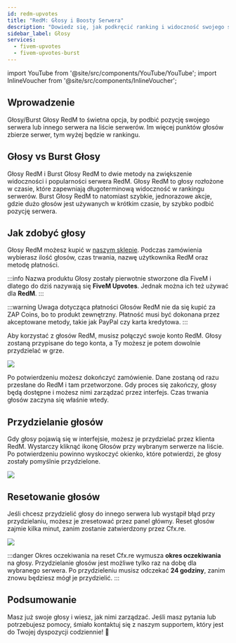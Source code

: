 ```yaml
---
id: redm-upvotes
title: "RedM: Głosy i Boosty Serwera"
description: "Dowiedz się, jak podkręcić ranking i widoczność swojego serwera RedM dzięki głosom i burst głosom → Sprawdź teraz"
sidebar_label: Głosy
services:
  - fivem-upvotes
  - fivem-upvotes-burst
---
```


import YouTube from '@site/src/components/YouTube/YouTube';
import InlineVoucher from '@site/src/components/InlineVoucher';

## Wprowadzenie

Głosy/Burst Głosy RedM to świetna opcja, by podbić pozycję swojego serwera lub innego serwera na liście serwerów. Im więcej punktów głosów zbierze serwer, tym wyżej będzie w rankingu.

<YouTube videoId="H-bdMJTQkSM" imageSrc="https://screensaver01.zap-hosting.com/index.php/s/3NafFXm8AdQoyWM/preview" title="Zdobądź Głosy RedM SZYBKO!" description="Wolisz zobaczyć wszystko na żywo, żeby lepiej ogarnąć temat? Mamy to! Zanurz się w naszym wideo, które wszystko Ci wyjaśni. Niezależnie czy się spieszysz, czy po prostu lubisz chłonąć info w najbardziej angażujący sposób!"/>



## Głosy vs Burst Głosy

Głosy RedM i Burst Głosy RedM to dwie metody na zwiększenie widoczności i popularności serwera RedM. Głosy RedM to głosy rozłożone w czasie, które zapewniają długoterminową widoczność w rankingu serwerów. Burst Głosy RedM to natomiast szybkie, jednorazowe akcje, gdzie dużo głosów jest używanych w krótkim czasie, by szybko podbić pozycję serwera.



## Jak zdobyć głosy

Głosy RedM możesz kupić w [naszym sklepie](https://zap-hosting.com/en/shop/product/fivem-upvotes/). Podczas zamówienia wybierasz ilość głosów, czas trwania, nazwę użytkownika RedM oraz metodę płatności. 

:::info Nazwa produktu
Głosy zostały pierwotnie stworzone dla FiveM i dlatego do dziś nazywają się **FiveM Upvotes**. Jednak można ich też używać dla **RedM**. 
:::

:::warning Uwaga dotycząca płatności
Głosów RedM nie da się kupić za ZAP Coins, bo to produkt zewnętrzny. Płatność musi być dokonana przez akceptowane metody, takie jak PayPal czy karta kredytowa.
:::

Aby korzystać z głosów RedM, musisz połączyć swoje konto RedM. Głosy zostaną przypisane do tego konta, a Ty możesz je potem dowolnie przydzielać w grze.

![](https://screensaver01.zap-hosting.com/index.php/s/2fT6CyCfzo4wEe5/download)


Po potwierdzeniu możesz dokończyć zamówienie. Dane zostaną od razu przesłane do RedM i tam przetworzone. Gdy proces się zakończy, głosy będą dostępne i możesz nimi zarządzać przez interfejs. Czas trwania głosów zaczyna się właśnie wtedy.



## Przydzielanie głosów

Gdy głosy pojawią się w interfejsie, możesz je przydzielać przez klienta RedM. Wystarczy kliknąć ikonę Głosów przy wybranym serwerze na liście. 
Po potwierdzeniu powinno wyskoczyć okienko, które potwierdzi, że głosy zostały pomyślnie przydzielone.

![](https://screensaver01.zap-hosting.com/index.php/s/zD7b9awkCDW7bcx/download)



## Resetowanie głosów

Jeśli chcesz przydzielić głosy do innego serwera lub wystąpił błąd przy przydzielaniu, możesz je zresetować przez panel główny. Reset głosów zajmie kilka minut, zanim zostanie zatwierdzony przez Cfx.re.

![](https://screensaver01.zap-hosting.com/index.php/s/LjcYptAkZ6dfH8Y/preview)

:::danger Okres oczekiwania na reset
Cfx.re wymusza **okres oczekiwania** na głosy. Przydzielanie głosów jest możliwe tylko raz na dobę dla wybranego serwera. Po przydzieleniu musisz odczekać **24 godziny**, zanim znowu będziesz mógł je przydzielić. 
:::




## Podsumowanie

Masz już swoje głosy i wiesz, jak nimi zarządzać. Jeśli masz pytania lub potrzebujesz pomocy, śmiało kontaktuj się z naszym supportem, który jest do Twojej dyspozycji codziennie! 🙂

<InlineVoucher />